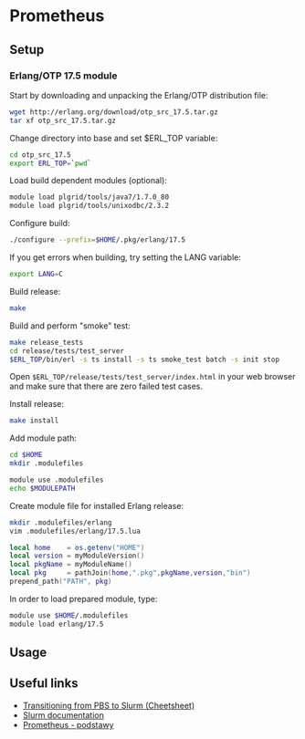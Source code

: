 # Prometheus

## Setup

### Erlang/OTP 17.5 module

Start by downloading and unpacking the Erlang/OTP distribution file:

```bash
wget http://erlang.org/download/otp_src_17.5.tar.gz
tar xf otp_src_17.5.tar.gz
```

Change directory into base and set $ERL_TOP variable:

```bash
cd otp_src_17.5
export ERL_TOP=`pwd`
```

Load build dependent modules (optional):

```bash
module load plgrid/tools/java7/1.7.0_80
module load plgrid/tools/unixodbc/2.3.2
```

Configure build:

```bash
./configure --prefix=$HOME/.pkg/erlang/17.5
```

If you get errors when building, try setting the LANG variable:

```bash
export LANG=C
```

Build release:

```bash
make
```

Build and perform "smoke" test:

```bash
make release_tests
cd release/tests/test_server
$ERL_TOP/bin/erl -s ts install -s ts smoke_test batch -s init stop
```

Open `$ERL_TOP/release/tests/test_server/index.html` in your web browser and make sure that there are zero failed test cases.

Install release:

```bash
make install
```

Add module path:

```bash
cd $HOME
mkdir .modulefiles

module use .modulefiles
echo $MODULEPATH
```

Create module file for installed Erlang release:

```bash
mkdir .modulefiles/erlang
vim .modulefiles/erlang/17.5.lua
```

```lua
local home    = os.getenv("HOME")
local version = myModuleVersion()
local pkgName = myModuleName()
local pkg     = pathJoin(home,".pkg",pkgName,version,"bin")
prepend_path("PATH", pkg)
```

In order to load prepared module, type:

```bash
module use $HOME/.modulefiles
module load erlang/17.5
```

## Usage

## Useful links

* [Transitioning from PBS to Slurm (Cheetsheet)](https://slurm.schedmd.com/rosetta.pdf)
* [Slurm documentation](http://slurm.schedmd.com/documentation.html)
* [Prometheus - podstawy](https://kdm.cyfronet.pl/portal/Prometheus:Podstawy)
